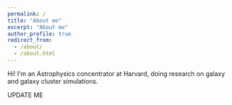 ```yaml
---
permalink: /
title: "About me"
excerpt: "About me"
author_profile: true
redirect_from:
  - /about/
  - /about.html
---
```


Hi! I'm an Astrophysics concentrator at Harvard, doing research on galaxy and galaxy cluster simulations.

UPDATE ME
